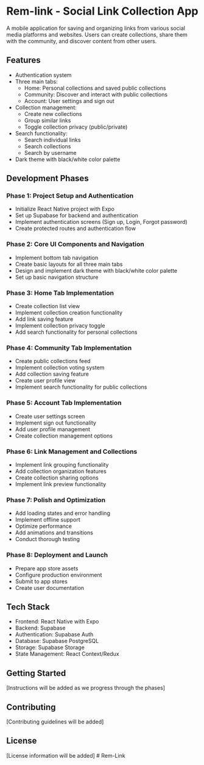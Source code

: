 # Rem-link - Social Link Collection App

A mobile application for saving and organizing links from various social media platforms and websites. Users can create collections, share them with the community, and discover content from other users.

## Features

- Authentication system
- Three main tabs:
  - Home: Personal collections and saved public collections
  - Community: Discover and interact with public collections
  - Account: User settings and sign out
- Collection management:
  - Create new collections
  - Group similar links
  - Toggle collection privacy (public/private)
- Search functionality:
  - Search individual links
  - Search collections
  - Search by username
- Dark theme with black/white color palette

## Development Phases

### Phase 1: Project Setup and Authentication
- Initialize React Native project with Expo
- Set up Supabase for backend and authentication
- Implement authentication screens (Sign up, Login, Forgot password)
- Create protected routes and authentication flow

### Phase 2: Core UI Components and Navigation
- Implement bottom tab navigation
- Create basic layouts for all three main tabs
- Design and implement dark theme with black/white color palette
- Set up basic navigation structure

### Phase 3: Home Tab Implementation
- Create collection list view
- Implement collection creation functionality
- Add link saving feature
- Implement collection privacy toggle
- Add search functionality for personal collections

### Phase 4: Community Tab Implementation
- Create public collections feed
- Implement collection voting system
- Add collection saving feature
- Create user profile view
- Implement search functionality for public collections

### Phase 5: Account Tab Implementation
- Create user settings screen
- Implement sign out functionality
- Add user profile management
- Create collection management options

### Phase 6: Link Management and Collections
- Implement link grouping functionality
- Add collection organization features
- Create collection sharing options
- Implement link preview functionality

### Phase 7: Polish and Optimization
- Add loading states and error handling
- Implement offline support
- Optimize performance
- Add animations and transitions
- Conduct thorough testing

### Phase 8: Deployment and Launch
- Prepare app store assets
- Configure production environment
- Submit to app stores
- Create user documentation

## Tech Stack

- Frontend: React Native with Expo
- Backend: Supabase
- Authentication: Supabase Auth
- Database: Supabase PostgreSQL
- Storage: Supabase Storage
- State Management: React Context/Redux

## Getting Started

[Instructions will be added as we progress through the phases]

## Contributing

[Contributing guidelines will be added]

## License

[License information will be added]
#   R e m - L i n k  
 